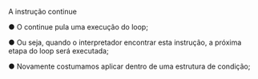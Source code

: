A instrução continue

● O continue pula uma execução do loop;

● Ou seja, quando o interpretador encontrar esta instrução, a próxima
etapa do loop será executada;

● Novamente costumamos aplicar dentro de uma estrutura de condição;